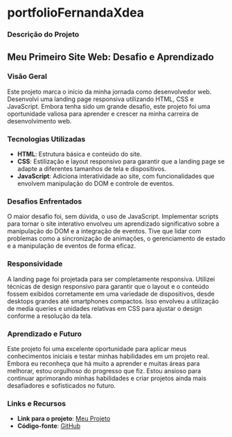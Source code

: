 # portfolioFernandaXdea


### Descrição do Projeto



## Meu Primeiro Site Web: Desafio e Aprendizado

### Visão Geral

Este projeto marca o início da minha jornada como desenvolvedor web. Desenvolvi uma landing page responsiva utilizando HTML, CSS e JavaScript. Embora tenha sido um grande desafio, este projeto foi uma oportunidade valiosa para aprender e crescer na minha carreira de desenvolvimento web.

### Tecnologias Utilizadas

- **HTML**: Estrutura básica e conteúdo do site.
- **CSS**: Estilização e layout responsivo para garantir que a landing page se adapte a diferentes tamanhos de tela e dispositivos.
- **JavaScript**: Adiciona interatividade ao site, com funcionalidades que envolvem manipulação do DOM e controle de eventos.

### Desafios Enfrentados

O maior desafio foi, sem dúvida, o uso de JavaScript. Implementar scripts para tornar o site interativo envolveu um aprendizado significativo sobre a manipulação do DOM e a integração de eventos. Tive que lidar com problemas como a sincronização de animações, o gerenciamento de estado e a manipulação de eventos de forma eficaz.

### Responsividade

A landing page foi projetada para ser completamente responsiva. Utilizei técnicas de design responsivo para garantir que o layout e o conteúdo fossem exibidos corretamente em uma variedade de dispositivos, desde desktops grandes até smartphones compactos. Isso envolveu a utilização de media queries e unidades relativas em CSS para ajustar o design conforme a resolução da tela.

### Aprendizado e Futuro

Este projeto foi uma excelente oportunidade para aplicar meus conhecimentos iniciais e testar minhas habilidades em um projeto real. Embora eu reconheça que há muito a aprender e muitas áreas para melhorar, estou orgulhoso do progresso que fiz. Estou ansioso para continuar aprimorando minhas habilidades e criar projetos ainda mais desafiadores e sofisticados no futuro.

### Links e Recursos

- **Link para o projeto**: [Meu Projeto](https://fernandaxdea.github.io/portfolioFernandaXdea/)
- **Código-fonte**: [GitHub](https://github.com/FernandaXdea/portfolioFernandaXdea) 

